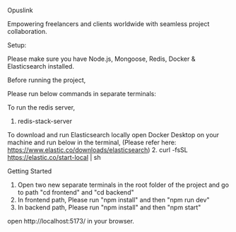 Opuslink

Empowering freelancers and clients worldwide with seamless project collaboration.

Setup:

Please make sure you have Node.js, Mongoose, Redis, Docker & Elasticsearch installed.

Before running the project,

Please run below commands in separate terminals:

To run the redis server,
1. redis-stack-server

To download and run Elasticsearch locally open Docker Desktop on your machine and run below in the terminal, (Please refer here: https://www.elastic.co/downloads/elasticsearch)
2. curl -fsSL https://elastic.co/start-local | sh

Getting Started

1. Open two new separate terminals in the root folder of the project and go to path "cd frontend" and "cd backend"
2. In frontend path, Please run "npm install" and then "npm run dev"
3. In backend path, Please run "npm install" and then "npm start"

open http://localhost:5173/ in your browser.